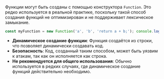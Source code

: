 Функции могут быть созданы с помощью конструктора `Function`. Это редко используется в реальной практике, поскольку такой способ создания функций не оптимизирован и не поддерживает лексическое замыкание.

```js
const myFunction = new Function('a', 'b', 'return a + b;'); console.log(myFunction(2, 3)); // 5
```

- **Динамическое создание функции**: Функция создаётся из строки, что позволяет динамически создавать код.
- **Безопасность**: Код, созданный таким способом, может быть уязвим к атакам, так как он исполняется как строка.
- **Не рекомендуется для общего использования**: Обычно используется в редких случаях, где динамическое создание функций действительно необходимо.